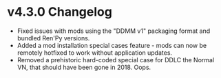 # v4.3.0 Changelog

* Fixed issues with mods using the "DDMM v1" packaging format and bundled Ren'Py versions.
* Added a mod installation special cases feature - mods can now be remotely hotfixed to work without application updates.
* Removed a prehistoric hard-coded special case for DDLC the Normal VN, that should have been gone in 2018. Oops.
